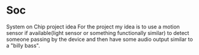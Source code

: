 # Soc
System on Chip project idea
For the project my idea is to use a motion sensor if available(light sensor or something functionally similar) to detect someone passing by the device and then have some audio output similar to a "billy bass".
